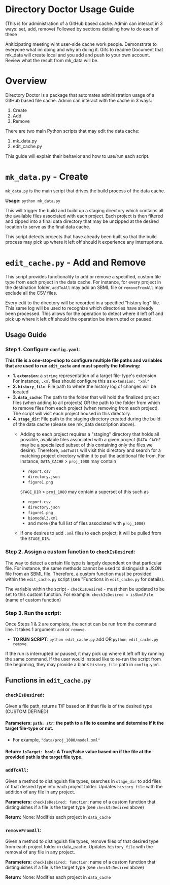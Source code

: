 # Directory Doctor Usage Guide
(This is for administration of a GitHub based cache. Admin can interact in 3 ways: set, add, remove)
Followed by sections detialing how to do each of these


Aniticipating meeting wiht user-side cache work people.
Demonstrate to everyone what im doing and why im doing it.
Gifs to readme
Document that mk_data will create local and you add and push to your own account.
Review what the result from mk_data will be.
# Overview
Directory Doctor is a package that automates administration usage of a GitHub based file cache. Admin can interact with the cache in 3 ways: 
1. Create 
2. Add 
3. Remove

There are two main Python scripts that may edit the data cache:


1. mk_data.py
2. edit_cache.py

This guide will explain their behavior and how to use/run each script.

# `mk_data.py` - Create

`mk_data.py` is the main script that drives the build process of the data cache.

**Usage**: `python mk_data.py`

This will trigger the build and build up a staging directory which contains all the available files associated with each project. Each project is then filtered and zipped into a final data directory that may be unzipped at the desired location to serve as the final data cache.

This script detects projects that have already been built so that the build process may pick up where it left off should it experience any interruptions.

# `edit_cache.py` - Add and Remove

This script provides functionality to add or remove a specified, custom file type from each project in the data cache. For instance, for every project in the destination folder, `addToAll` may add an SBML file or `removeFromAll` may exclude all the CSV files. 

Every edit to the directory will be recorded in a specified "history log" file.
This same log will be used to recognize which directories have already been processed. This allows for the operation to detect where it left off and pick up where it left off should the operation be interrupted or paused.

## Usage Guide

<!-- **1. The following must be configured before use:** -->

<!-- 1. `config.yaml`
    - extension: The extension of the file type that is being added or removed
    - history_file: File path to where the history log of changes will be located
    - data_cache: File path to the final, unzipped data cache that is in use
    - stage_dir: File path to the staging directory created during the build of the data cache (please see mk_data description above)
2. `checkIsDesired` Located in edit_cache.py, this is a custom function written by the user to 
3. `EXT`
4. custom function and `checkIsDesired`
5. The script itself to call the desired function (`addToAll` or `removeFromAll`) -->

### Step 1. Configure `config.yaml`: 
**This file is a one-stop-shop to configure multiple file paths and variables that are used to run `edit_cache` and must specify the following:**
- **1. `extension`**: a `string` representation of a target file-type's extension. For instance, `.xml` files should configure this as `extension: "xml"`
- **2. `history_file`**: File path to where the history log of changes will be located
- **3. `data_cache`**: The path to the folder that will hold the finalized project files (when adding to all projects) OR the path to the folder from which to remove files from each project (when removing from each project). The script will visit each project housed in this directory.
- **4. `stage_dir`**: File path to the staging directory created during the build of the data cache (please see mk_data description above). 
    - Adding to each project requires a "staging" directory that holds all possible, available files associated with a given project (`DATA_CACHE` may be a specialized subset of this containing only the files we desire). Therefore, `addToAll` will visit this directory and search for a matching project directory within it to pull the additional file from. For instance, `DATA_CACHE` > `proj_1080` may contain

        - `report.csv`
        - `directory.json`
        - `figure1.png`

        `STAGE_DIR` > `proj_1080` may contain a superset of this such as

        - `report.csv`
        - `directory.json`
        - `figure1.png`
        - `biomodel3.xml`
        - and more (the full list of files associated with `proj_1080`)

    - If one desires to add `.xml` files to each project, it will be pulled from the `STAGE_DIR`.

### Step 2. Assign a custom function to `checkIsDesired`: 
The way to detect a certain file type is largely dependent on that particular file. For instance, the same methods cannot be used to distinguish a JSON file from an SBML file. Therefore, a custom function must be provided within the `edit_cache.py` script (see "Functions in `edit_cache.py` for details).

The variable within the script - `checkIsDesired` - must then be updated to be set to this custom function.
For example: `checkIsDesired = isSbmlFile` (name of custom function)

### Step 3. Run the script: 
Once Steps 1 & 2 are complete, the script can be run from the command line.
It takes 1 argument: `add` or `remove`.
- **TO RUN SCRIPT**: `python edit_cache.py` add OR `python edit_cache.py remove`

If the run is interrupted or paused, it may pick up where it left off by running the same command. If the user would instead like to re-run the script from the beginning, they may provide a blank `history_file` path in `config.yaml`.
<!-- **1. `DATA_CACHE`**: The path to the folder that will hold the finalized project files (in the case of addToAll)
OR the path to the folder from which to remove files from each project (in the case of removeFromAll). The script will visit each project housed in this directory.

**2. `STAGE_DIR`**: `addToAll` requires a "staging" directory that holds all possible, available files associated with a given project (`DATA_CACHE` may be a specialized subset of this containing only the files we desire). Therefore, `addToAll` will visit this directory and search for a matching project directory within it to pull the additional file from. For instance, `DATA_CACHE` > `proj_1080` may contain

- `report.csv`
- `directory.json`
- `figure1.png`

`STAGE_DIR` > `proj_1080` may contain a superset of this such as

- `report.csv`
- `directory.json`
- `figure1.png`
- `biomodel3.xml`
- and more (the full list of files associated with `proj_1080`)

If one desires to add `.xml` files to each project, it will be pulled from the `STAGE_DIR`.

**3. `EXT`**: a `string` representation of a target file-type's extension. For instance, `.xml` files should configure this as `EXT = "xml"`

**4. custom function and `checkIsDesired`**:
The way to detect a certain file type is largely dependent on that particular file. For instance, the same methods cannot be used to distinguish a JSON file from an SBML file. Therefore, a custom function must be provided within the script (see "Functions in `edit_cache.py` for details).

The variable within the script - `checkIsDesired` - must then be updated to be set to this custom function.
For example: `checkIsDesired = isSbmlFile`

**5. Update script**: Finally, the last line of the script must be updated to call the desired function.
Ex. `addToAll(checkIsDesired)` -->

## Functions in `edit_cache.py`

### **`checkIsDesired`**: 
Given a file path, returns T/F based on if that file is of the desired type (CUSTOM DEFINED)

#### **Parameters**: `path: str`: the path to a file to examine and determine if it the target file-type or not.

- For example, `"data/proj_1080/model.xml"`

#### **Return**: `isTarget: bool`: A True/False value based on if the file at the provided path is the target file type.


### **`addToAll`**: 
Given a method to distinguish file types, searches in `stage_dir` to add files of that desired type into each project folder. Updates `history_file` with the addition of any file in any project.

**Parameters:** `checkIsDesired: function`: name of a custom function that distinguishes if a file is the target type (see `checkIsDesired` above)

**Return:** None: Modifies each project in `data_cache`

### **`removeFromAll`**: 
Given a method to distinguish file types, remove files of that desired type from each project folder in data_cache. Updates `history_file` with the removal of any file in any project.

**Parameters:** `checkIsDesired: function`: name of a custom function that distinguishes if a file is the target type (see `checkIsDesired` above)

**Return:** None: Modifies each project in `data_cache`


